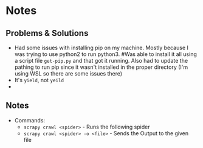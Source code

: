 # Notes

## Problems & Solutions

- Had some issues with installing pip on my machine. Mostly because I was trying to use python2 to run python3. #Was able to install it all using a script file `get-pip.py` and that got it running. Also had to update the pathing to run pip since it wasn't installed in the proper directory (I'm using WSL so there are some issues there)
- It's `yield`, not `yeild`
- 

## Notes

- Commands:
  * `scrapy crawl <spider>` - Runs the following spider
  * `scrapy crawl <spider> -o <file>` - Sends the Output to the given file